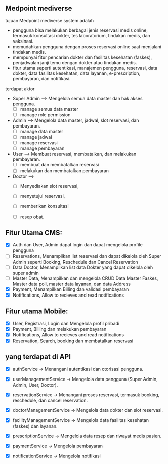 ## Medpoint mediverse
tujuan Medpoint mediverse system adalah 
- pengguna bisa melakukan berbagai jenis reservasi medis online, termasuk konsultasi dokter, tes laboratorium, tindakan medis, dan vaksinasi. 
- memudahkan pengguna dengan proses reservasi online saat menjalani tindakan medis. 
- mempunyai fitur pencarian dokter dan fasilitas kesehatan (faskes), penjadwalan janji temu dengan dokter atau tindakan medis. 
- fitur utama seperti autentikasi, manajemen pengguna, reservasi, data dokter, data fasilitas kesehatan, data layanan, e-prescription, pembayaran, dan notifikasi.
  
terdapat aktor
- Super Admin –> Mengelola semua data master dan hak akses pengguna.
    - [ ] manage semua data master
    - [ ] manage role permission
- Admin –> Mengelola data master, jadwal, slot reservasi, dan pembayaran.
    - [ ] manage data master
    - [ ] manage jadwal
    - [ ] manage reservasi
    - [ ] manage pembayaran
- User –> Membuat reservasi, membatalkan, dan melakukan pembayaran.
    - [ ] membuat dan membatalkan reservasi
    - [ ] melakukan dan membatalkan pembayaran
- Doctor –> 
    - [ ] Menyediakan slot reservasi, 
    - [ ] menyetujui reservasi, 
    - [ ] memberikan konsultasi 
    - [ ] resep obat.


## Fitur Utama CMS:
- [x] Auth dan User, Admin dapat login dan dapat mengelola profile pengguna
- [ ] Reservations, Menampilkan list reservasi dan dapat dikelola oleh Super Admin seperti Booking, Reschedule dan Cancel Reservation
- [ ] Data Doctor, Menampilkan list data Dokter yang dapat dikelola oleh super admin
- [ ] Master Data, Menampilkan dan mengelola CRUD Data Master Faskes, Master data poli, master data layanan, dan data Address
- [x] Payment, Menampilkan Billing dan validasi pembayaran
- [x] Notifications, Allow to recieves and read notifications

## Fitur utama Mobile:
- [x] User, Registrasi, Login dan Mengelola profil pribadi
- [x] Payment, Billing dan melakukan pembayaran
- [x] Notifications, Allow to recieves and read notifications
- [x] Reservation, Search, booking dan membatalkan reservasi

## yang terdapat di API
- [x] authService -> Menangani autentikasi dan otorisasi pengguna. 
- [x] userManagementService -> Mengelola data pengguna (Super Admin, Admin, User, Doctor).
- [x] reservationService -> Menangani proses reservasi, termasuk booking, reschedule, dan cancel reservation.
- [x] doctorManagementService -> Mengelola data dokter dan slot reservasi.
- [x] facilityManagementService -> Mengelola data fasilitas kesehatan (faskes) dan layanan.
- [x] prescriptionService -> Mengelola data resep dan riwayat medis pasien.
- [x] paymentService -> Mengelola pembayaran
- [x] notificationService -> Mengelola notifikasi




